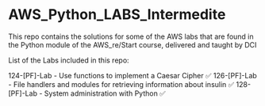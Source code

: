 # AWS_Python_LABS_Intermedite
This repo contains the solutions for some of the AWS labs that are found in the Python module of the AWS_re/Start course, delivered and taught by DCI

List of the Labs included in this repo:

124-[PF]-Lab - Use functions to implement a Caesar Cipher ✅ 
126-[PF]-Lab - File handlers and modules for retrieving information about insulin ✅ 
128-[PF]-Lab - System administration with Python ✅ 



